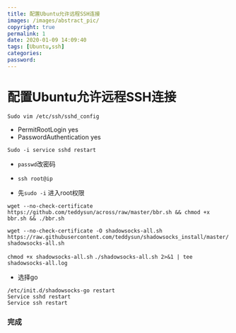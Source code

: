 ```yaml
---
title: 配置Ubuntu允许远程SSH连接
images: /images/abstract_pic/
copyright: true
permalink: 1
date: 2020-01-09 14:09:40
tags: [Ubuntu,ssh]
categories:
password:
---
```


# 配置Ubuntu允许远程SSH连接
```
Sudo vim /etc/ssh/sshd_config
```
* PermitRootLogin yes
* PasswordAuthentication yes

```
Sudo -i service sshd restart
```
* ```passwd```改密码

* ```ssh root@ip```
* 先```sudo -i``` 进入root权限  
  
```wget --no-check-certificate https://github.com/teddysun/across/raw/master/bbr.sh && chmod +x bbr.sh && ./bbr.sh```

```wget --no-check-certificate -O shadowsocks-all.sh https://raw.githubusercontent.com/teddysun/shadowsocks_install/master/shadowsocks-all.sh```

```chmod +x shadowsocks-all.sh```
```./shadowsocks-all.sh 2>&1 | tee shadowsocks-all.log```
* 选择go

```
/etc/init.d/shadowsocks-go restart
Service sshd restart
Service ssh restart
```
### 完成

